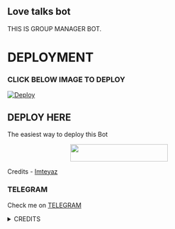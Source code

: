 ## Love talks bot
THIS IS GROUP MANAGER BOT.
# DEPLOYMENT
### CLICK BELOW IMAGE TO DEPLOY
[![Deploy](https://telegra.ph/file/cc300094801536fc7defb.jpg)](https://heroku.com/deploy?template=https://github.com/prince301102/tiana-2.0.git)

## DEPLOY HERE 

The easiest way to deploy this Bot

<p align="center"><a href="https://heroku.com/deploy?template=https://github.com/prince301102/Tiana-2.0"> <img src="https://img.shields.io/badge/Deploy%20To%20Heroku-black?style=for-the-badge&logo=heroku" width="220" height="38.45"/></a></p>

Credits - [Imteyaz](https://t.me/Imteyaz_king)

### TELEGRAM
Check me on [TELEGRAM](https://t.me/love_talks_bot)

<details>
<summary> CREDITS </summary>
@Imteyaz_king
</details>
